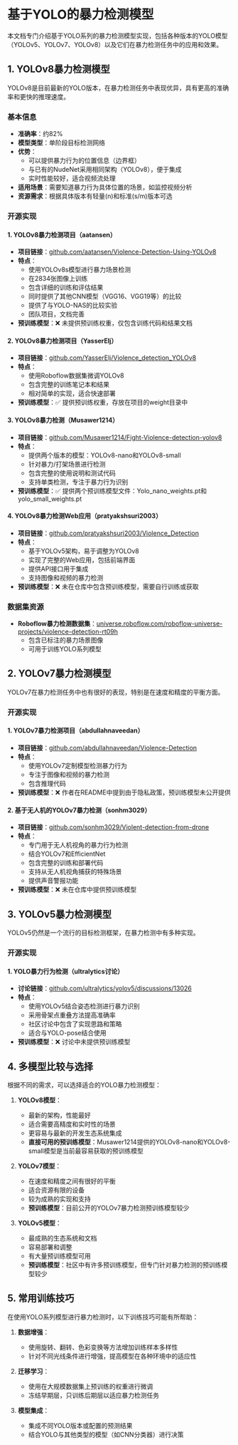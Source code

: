 # 基于YOLO的暴力检测模型

本文档专门介绍基于YOLO系列的暴力检测模型实现，包括各种版本的YOLO模型（YOLOv5、YOLOv7、YOLOv8）以及它们在暴力检测任务中的应用和效果。

## 1. YOLOv8暴力检测模型

YOLOv8是目前最新的YOLO版本，在暴力检测任务中表现优异，具有更高的准确率和更快的推理速度。

### 基本信息
- **准确率**：约82%
- **模型类型**：单阶段目标检测网络
- **优势**：
  - 可以提供暴力行为的位置信息（边界框）
  - 与已有的NudeNet采用相同架构（YOLOv8），便于集成
  - 实时性能较好，适合视频流处理
- **适用场景**：需要知道暴力行为具体位置的场景，如监控视频分析
- **资源需求**：根据具体版本有轻量(n)和标准(s/m)版本可选

### 开源实现

#### 1. YOLOv8暴力检测项目（aatansen）
- **项目链接**：[github.com/aatansen/Violence-Detection-Using-YOLOv8](https://github.com/aatansen/Violence-Detection-Using-YOLOv8-Towards-Automated-Video-Surveillance-and-Public-Safety)
- **特点**：
  - 使用YOLOv8s模型进行暴力场景检测
  - 在2834张图像上训练
  - 包含详细的训练和评估结果
  - 同时提供了其他CNN模型（VGG16、VGG19等）的比较
  - 提供了与YOLO-NAS的比较实验
  - 团队项目，文档完善
- **预训练模型**：❌ 未提供预训练权重，仅包含训练代码和结果文档

#### 2. YOLOv8暴力检测项目（YasserElj）
- **项目链接**：[github.com/YasserElj/Violence_detection_YOLOv8](https://github.com/YasserElj/Violence_detection_YOLOv8)
- **特点**：
  - 使用Roboflow数据集微调YOLOv8
  - 包含完整的训练笔记本和结果
  - 相对简单的实现，适合快速部署
- **预训练模型**：✅ 提供预训练权重，存放在项目的weight目录中

#### 3. YOLOv8暴力检测（Musawer1214）
- **项目链接**：[github.com/Musawer1214/Fight-Violence-detection-yolov8](https://github.com/Musawer1214/Fight-Violence-detection-yolov8)
- **特点**：
  - 提供两个版本的模型：YOLOv8-nano和YOLOv8-small
  - 针对暴力/打架场景进行检测
  - 包含完整的使用说明和测试代码
  - 支持单类检测，专注于暴力行为识别
- **预训练模型**：✅ 提供两个预训练模型文件：Yolo_nano_weights.pt和yolo_small_weights.pt

#### 4. YOLOv8暴力检测Web应用（pratyakshsuri2003）
- **项目链接**：[github.com/pratyakshsuri2003/Violence_Detection](https://github.com/pratyakshsuri2003/Violence_Detection)
- **特点**：
  - 基于YOLOv5架构，易于调整为YOLOv8
  - 实现了完整的Web应用，包括前端界面
  - 提供API接口用于集成
  - 支持图像和视频的暴力检测
- **预训练模型**：❌ 未在仓库中包含预训练模型，需要自行训练或获取

### 数据集资源
- **Roboflow暴力检测数据集**：[universe.roboflow.com/roboflow-universe-projects/violence-detection-rt09h](https://universe.roboflow.com/roboflow-universe-projects/violence-detection-rt09h)
  - 包含已标注的暴力场景图像
  - 可用于训练YOLO系列模型

## 2. YOLOv7暴力检测模型

YOLOv7在暴力检测任务中也有很好的表现，特别是在速度和精度的平衡方面。

### 开源实现

#### 1. YOLOv7暴力检测项目（abdullahnaveedan）
- **项目链接**：[github.com/abdullahnaveedan/Violence-Detection](https://github.com/abdullahnaveedan/Violence-Detection)
- **特点**：
  - 使用YOLOv7定制模型检测暴力行为
  - 专注于图像和视频的暴力检测
  - 包含推理代码
- **预训练模型**：❌ 作者在README中提到由于隐私政策，预训练模型未公开提供

#### 2. 基于无人机的YOLOv7暴力检测（sonhm3029）
- **项目链接**：[github.com/sonhm3029/Violent-detection-from-drone](https://github.com/sonhm3029/Violent-detection-from-drone)
- **特点**：
  - 专门用于无人机视角的暴力行为检测
  - 结合YOLOv7和EfficientNet
  - 包含完整的训练和部署代码
  - 支持从无人机视角捕获的特殊场景
  - 提供声音警报功能
- **预训练模型**：❌ 未在仓库中提供预训练模型

## 3. YOLOv5暴力检测模型

YOLOv5仍然是一个流行的目标检测框架，在暴力检测中有多种实现。

### 开源实现

#### 1. YOLO暴力行为检测（ultralytics讨论）
- **讨论链接**：[github.com/ultralytics/yolov5/discussions/13026](https://github.com/ultralytics/yolov5/discussions/13026)
- **特点**：
  - 使用YOLOv5结合姿态检测进行暴力识别
  - 采用骨架点重叠方法提高准确率
  - 社区讨论中包含了实现思路和策略
  - 适合与YOLO-pose结合使用
- **预训练模型**：❌ 讨论中未提供预训练模型

## 4. 多模型比较与选择

根据不同的需求，可以选择适合的YOLO暴力检测模型：

1. **YOLOv8模型**：
   - 最新的架构，性能最好
   - 适合需要高精度和实时性的场景
   - 更容易与最新的开发生态系统集成
   - **直接可用的预训练模型**：Musawer1214提供的YOLOv8-nano和YOLOv8-small模型是当前最容易获取的预训练模型

2. **YOLOv7模型**：
   - 在速度和精度之间有很好的平衡
   - 适合资源有限的设备
   - 较为成熟的实现和支持
   - **预训练模型**：目前公开的YOLOv7暴力检测预训练模型较少

3. **YOLOv5模型**：
   - 最成熟的生态系统和文档
   - 容易部署和调整
   - 有大量预训练模型可用
   - **预训练模型**：社区中有许多预训练模型，但专门针对暴力检测的预训练模型较少

## 5. 常用训练技巧

在使用YOLO系列模型进行暴力检测时，以下训练技巧可能有所帮助：

1. **数据增强**：
   - 使用旋转、翻转、色彩变换等方法增加训练样本多样性
   - 针对不同光线条件进行增强，提高模型在各种环境中的适应性

2. **迁移学习**：
   - 使用在大规模数据集上预训练的权重进行微调
   - 冻结早期层，只训练后期层以适应暴力检测任务

3. **模型集成**：
   - 集成不同YOLO版本或配置的预测结果
   - 结合YOLO与其他类型的模型（如CNN分类器）进行决策 
